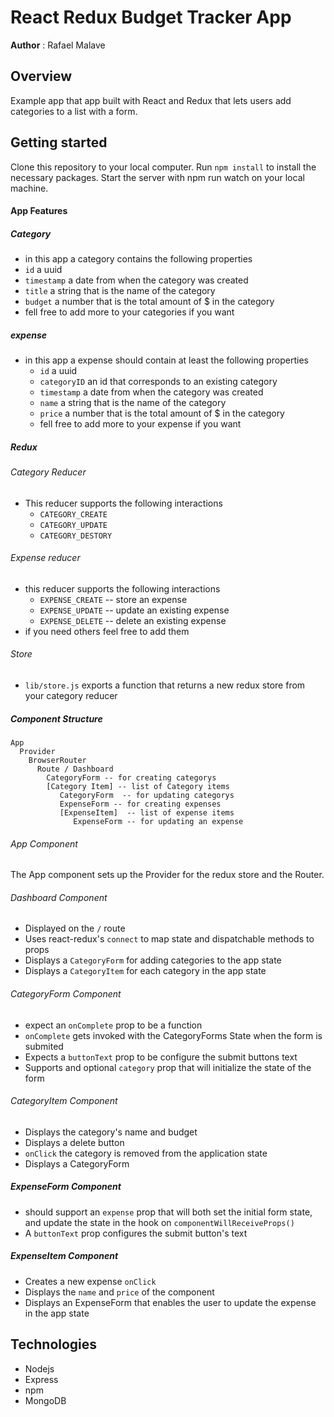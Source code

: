 # React Redux Budget Tracker App

**Author** : Rafael Malave

## Overview

Example app that app built with React and Redux that lets users add categories to a list with a form.

## Getting started

Clone this repository to your local computer. Run `npm install` to install the necessary packages. Start the server with npm run watch on your local machine.

#### App Features
##### Category
* in this app a category contains the following properties
* `id` a uuid
* `timestamp` a date from when the category was created
* `title` a string that is the name of the category
* `budget` a number that is the total amount of $ in the category
* fell free to add more to your categories if you want

##### expense
* in this app a expense should contain at least the following properties
  * `id` a uuid
  * `categoryID` an id that corresponds to an existing category
  * `timestamp` a date from when the category was created
  * `name` a string that is the name of the category
  * `price` a number that is the total amount of $ in the category
  * fell free to add more to your expense if you want

##### Redux
###### Category Reducer
* This reducer supports the following interactions
  * `CATEGORY_CREATE`
  * `CATEGORY_UPDATE`
  * `CATEGORY_DESTORY`

###### Expense reducer
* this reducer supports the following interactions
  * `EXPENSE_CREATE` -- store an expense
  * `EXPENSE_UPDATE` -- update an existing expense
  * `EXPENSE_DELETE` -- delete an existing expense
* if you need others feel free to add them

###### Store
* `lib/store.js` exports a function that returns a new redux store from your category reducer

##### Component Structure
```
App
  Provider
    BrowserRouter
      Route / Dashboard
        CategoryForm -- for creating categorys
        [Category Item] -- list of Category items
           CategoryForm  -- for updating categorys
           ExpenseForm -- for creating expenses
           [ExpenseItem]  -- list of expense items
              ExpenseForm -- for updating an expense
```

###### App Component
The App component sets up the Provider for the redux store and the Router.

###### Dashboard Component
*  Displayed on the `/` route
*  Uses react-redux's `connect` to map state and dispatchable methods to props
*  Displays a `CategoryForm` for adding categories to the app state
*  Displays a `CategoryItem` for each category in the app state

###### CategoryForm Component
*  expect an `onComplete` prop to be a function
*  `onComplete` gets invoked with the CategoryForms State when the form is submited
*  Expects a `buttonText` prop to be configure the submit buttons text
*  Supports and optional `category` prop that will initialize the state of the form

###### CategoryItem Component
*  Displays the category's name and budget
*  Displays a delete button
* `onClick` the category is removed from the application state
*  Displays a CategoryForm  

##### ExpenseForm Component
* should support an `expense` prop that will both set the initial form state, and update the state in the hook on `componentWillReceiveProps()`
* A `buttonText` prop configures the submit button's text

##### ExpenseItem Component
* Creates a new expense `onClick`
* Displays the `name` and `price` of the component
* Displays an ExpenseForm that enables the user to update the expense in the app state

## Technologies

- Nodejs
- Express
- npm
- MongoDB
